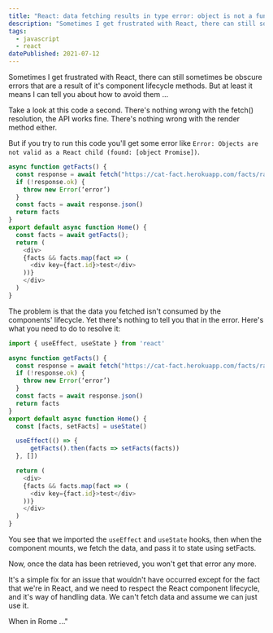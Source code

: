 ```yaml
---
title: "React: data fetching results in type error: object is not a function"
description: "Sometimes I get frustrated with React, there can still sometimes be obscure errors that are a result of it's component lifecycle methods. But at least it means I can tell you about how to avoid them ..."
tags: 
  - javascript
  - react
datePublished: 2021-07-12
---
```

Sometimes I get frustrated with React, there can still sometimes be obscure errors that are a result of it's component lifecycle methods. But at least it means I can tell you about how to avoid them ...

Take a look at this code a second. There's nothing wrong with the fetch() resolution, the API works fine. There's nothing wrong with the render method either.

But if you try to run this code you'll get some error like `Error: Objects are not valid as a React child (found: [object Promise])`.

```javascript
async function getFacts() {
  const response = await fetch("https://cat-fact.herokuapp.com/facts/random?amount=10")
  if (!response.ok) {
    throw new Error(‘error’)
  }
  const facts = await response.json()
  return facts
}
export default async function Home() {
  const facts = await getFacts();
  return (
    <div>
    {facts && facts.map(fact => (
      <div key={fact.id}>test</div>
    ))}
    </div>
  )
}
```

The problem is that the data you fetched isn't consumed by the components' lifecycle. Yet there's nothing to tell you that in the error. Here's what you need to do to resolve it:

```javascript
import { useEffect, useState } from 'react'

async function getFacts() {
  const response = await fetch("https://cat-fact.herokuapp.com/facts/random?amount=10")
  if (!response.ok) {
    throw new Error(‘error’)
  }
  const facts = await response.json()
  return facts
}
export default async function Home() {
  const [facts, setFacts] = useState()

  useEffect(() => {
      getFacts().then(facts => setFacts(facts))
  }, [])

  return (
    <div>
    {facts && facts.map(fact => (
      <div key={fact.id}>test</div>
    ))}
    </div>
  )
}
```

You see that we imported the `useEffect` and `useState` hooks, then when the component mounts, we fetch the data, and pass it to state using setFacts.

Now, once the data has been retrieved, you won't get that error any more.

It's a simple fix for an issue that wouldn't have occurred except for the fact that we're in React, and we need to respect the React component lifecycle, and it's way of handling data. We can't fetch data and assume we can just use it.

When in Rome ..."